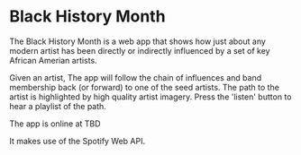 # Black History Month

The Black History Month is a web app that shows how just about any modern
artist has been directly or indirectly influenced by a set of key African
Amerian artists.

Given an artist, The app will follow the chain of influences and
band membership back (or forward) to one of the seed artists. The path to the
artist is
highlighted by high quality artist imagery. Press the 'listen' button to hear a
playlist of the path.

The app is online at TBD

It makes use of the Spotify Web API.


